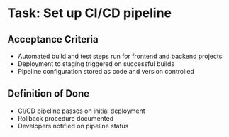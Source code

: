 # Task: Set up CI/CD pipeline

## Acceptance Criteria
- Automated build and test steps run for frontend and backend projects
- Deployment to staging triggered on successful builds
- Pipeline configuration stored as code and version controlled

## Definition of Done
- CI/CD pipeline passes on initial deployment
- Rollback procedure documented
- Developers notified on pipeline status

